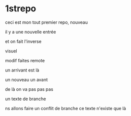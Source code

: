 # 1strepo

ceci est mon tout premier repo, nouveau

il y a une nouvelle entrée

et on fait l'inverse 

visuel

modif faites remote

un arrivant est là

un nouveau un avant

de là on va pas pas pas


un texte de branche 

ns allons faire un conflit de branche
ce texte n'existe que là